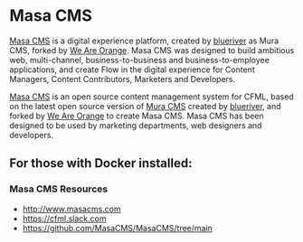# Masa CMS

[Masa CMS](http://www.masacms.com) is a digital experience platform, created by [blueriver](http://www.blueriver.com) as Mura CMS, forked by [We Are Orange](https://www.weareorange.eu). Masa CMS was designed to build ambitious web, multi-channel, business-to-business and business-to-employee applications, and create Flow in the digital experience for Content Managers, Content Contributors, Marketers and Developers.

[Masa CMS](http://www.masacms.com) is an open source content management system for CFML, based on the latest open source version of [Mura CMS](http://www.murasoftware.com) created by [blueriver](http://www.blueriver.com), and forked by [We Are Orange](https://www.weareorange.eu) to create Masa CMS. Masa CMS has been designed to be used by marketing departments, web designers and developers.
## For those with Docker installed:

### Masa CMS Resources

* http://www.masacms.com
* https://cfml.slack.com
* https://github.com/MasaCMS/MasaCMS/tree/main
